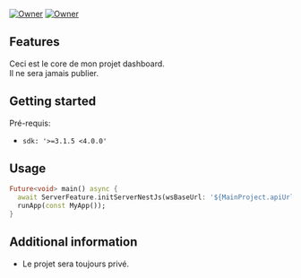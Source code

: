[![Owner](https://img.shields.io/badge/Owner-Samakunchan%20Technology-blue)](https://samakunchan-technology.com/)
[![Owner](https://img.shields.io/badge/OBSERVER--CORE-v0.4.0-orange)](https://samakunchan-technology.com/)
## Features

Ceci est le core de mon projet dashboard.<br>
Il ne sera jamais publier.

## Getting started

Pré-requis:

- `sdk: '>=3.1.5 <4.0.0'`

## Usage

```dart
Future<void> main() async {
  await ServerFeature.initServerNestJs(wsBaseUrl: '${MainProject.apiUrl}/');
  runApp(const MyApp());
}
```

## Additional information

- Le projet sera toujours privé.
